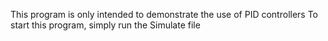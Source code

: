 This program is only intended to demonstrate the use of PID controllers
To start this program, simply run the Simulate file
